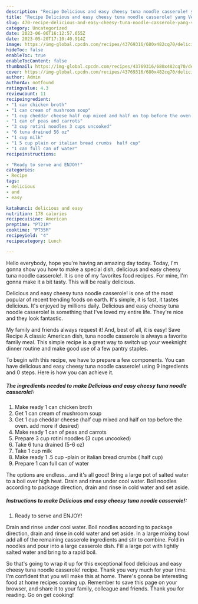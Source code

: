 ```yaml
---
description: "Recipe Delicious and easy cheesy tuna noodle casserole! yang Very Delicious"
title: "Recipe Delicious and easy cheesy tuna noodle casserole! yang Very Delicious"
slug: 470-recipe-delicious-and-easy-cheesy-tuna-noodle-casserole-yang-very-delicious
category: Uncategorized
date: 2023-06-06T16:12:57.655Z
date: 2023-05-20T17:10:40.914Z
image: https://img-global.cpcdn.com/recipes/43769316/680x482cq70/delicious-and-easy-cheesy-tuna-noodle-casserole-recipe-main-photo.jpg
hideToc: false
enableToc: true
enableTocContent: false
thumbnail: https://img-global.cpcdn.com/recipes/43769316/680x482cq70/delicious-and-easy-cheesy-tuna-noodle-casserole-recipe-main-photo.jpg
cover: https://img-global.cpcdn.com/recipes/43769316/680x482cq70/delicious-and-easy-cheesy-tuna-noodle-casserole-recipe-main-photo.jpg
author: Admin
authorAv: notfound
ratingvalue: 4.3
reviewcount: 11
recipeingredient:
- "1 can chicken broth"
- "1 can cream of mushroom soup"
- "1 cup cheddar cheese half cup mixed and half on top before the oven add more if desired"
- "1 can of peas and carrots"
- "3 cup rotini noodles 3 cups uncooked"
- "6 tuna drained 56 oz"
- "1 cup milk"
- "1 5 cup plain or italian bread crumbs  half cup"
- "1 can full can of water"
recipeinstructions:

- "Ready to serve and ENJOY!"
categories:
- Recipe
tags:
- delicious
- and
- easy

katakunci: delicious and easy 
nutrition: 178 calories
recipecuisine: American
preptime: "PT21M"
cooktime: "PT35M"
recipeyield: "4"
recipecategory: Lunch

---
```



Hello everybody, hope you're having an amazing day today. Today, I'm gonna show you how to make a special dish, delicious and easy cheesy tuna noodle casserole!. It is one of my favorites food recipes. For mine, I'm gonna make it a bit tasty. This will be really delicious.

Delicious and easy cheesy tuna noodle casserole! is one of the most popular of recent trending foods on earth. It's simple, it is fast, it tastes delicious. It's enjoyed by millions daily. Delicious and easy cheesy tuna noodle casserole! is something that I've loved my entire life. They're nice and they look fantastic.

My family and friends always request it! And, best of all, it is easy! Save Recipe A classic American dish, tuna noodle casserole is always a favorite family meal. This simple recipe is a great way to switch up your weeknight dinner routine and make good use of a few pantry staples.


To begin with this recipe, we have to prepare a few components. You can have delicious and easy cheesy tuna noodle casserole! using 9 ingredients and 0 steps. Here is how you can achieve it.

<!--inarticleads1-->

##### The ingredients needed to make Delicious and easy cheesy tuna noodle casserole!:

1. Make ready 1 can chicken broth
1. Get 1 can cream of mushroom soup
1. Get 1 cup cheddar cheese (half cup mixed and half on top before the oven. add more if desired)
1. Make ready 1 can of peas and carrots
1. Prepare 3 cup rotini noodles (3 cups uncooked)
1. Take 6 tuna drained (5-6 oz)
1. Take 1 cup milk
1. Make ready 1 .5 cup -plain or italian bread crumbs ( half cup)
1. Prepare 1 can full can of water


The options are endless…and it&#39;s all good! Bring a large pot of salted water to a boil over high heat. Drain and rinse under cool water. Boil noodles according to package direction, drain and rinse in cold water and set aside. 

<!--inarticleads2-->

##### Instructions to make Delicious and easy cheesy tuna noodle casserole!:


1. Ready to serve and ENJOY!

Drain and rinse under cool water. Boil noodles according to package direction, drain and rinse in cold water and set aside. In a large mixing bowl add all of the remaining casserole ingredients and stir to combine. Fold in noodles and pour into a large casserole dish. Fill a large pot with lightly salted water and bring to a rapid boil. 

So that's going to wrap it up for this exceptional food delicious and easy cheesy tuna noodle casserole! recipe. Thank you very much for your time. I'm confident that you will make this at home. There's gonna be interesting food at home recipes coming up. Remember to save this page on your browser, and share it to your family, colleague and friends. Thank you for reading. Go on get cooking!
